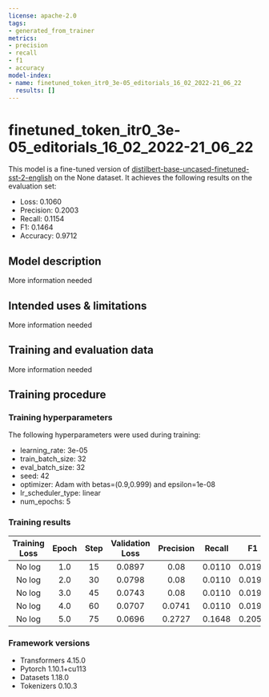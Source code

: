 ```yaml
---
license: apache-2.0
tags:
- generated_from_trainer
metrics:
- precision
- recall
- f1
- accuracy
model-index:
- name: finetuned_token_itr0_3e-05_editorials_16_02_2022-21_06_22
  results: []
---
```


<!-- This model card has been generated automatically according to the information the Trainer had access to. You
should probably proofread and complete it, then remove this comment. -->

# finetuned_token_itr0_3e-05_editorials_16_02_2022-21_06_22

This model is a fine-tuned version of [distilbert-base-uncased-finetuned-sst-2-english](https://huggingface.co/distilbert-base-uncased-finetuned-sst-2-english) on the None dataset.
It achieves the following results on the evaluation set:
- Loss: 0.1060
- Precision: 0.2003
- Recall: 0.1154
- F1: 0.1464
- Accuracy: 0.9712

## Model description

More information needed

## Intended uses & limitations

More information needed

## Training and evaluation data

More information needed

## Training procedure

### Training hyperparameters

The following hyperparameters were used during training:
- learning_rate: 3e-05
- train_batch_size: 32
- eval_batch_size: 32
- seed: 42
- optimizer: Adam with betas=(0.9,0.999) and epsilon=1e-08
- lr_scheduler_type: linear
- num_epochs: 5

### Training results

| Training Loss | Epoch | Step | Validation Loss | Precision | Recall | F1     | Accuracy |
|:-------------:|:-----:|:----:|:---------------:|:---------:|:------:|:------:|:--------:|
| No log        | 1.0   | 15   | 0.0897          | 0.08      | 0.0110 | 0.0193 | 0.9801   |
| No log        | 2.0   | 30   | 0.0798          | 0.08      | 0.0110 | 0.0193 | 0.9801   |
| No log        | 3.0   | 45   | 0.0743          | 0.08      | 0.0110 | 0.0193 | 0.9801   |
| No log        | 4.0   | 60   | 0.0707          | 0.0741    | 0.0110 | 0.0191 | 0.9802   |
| No log        | 5.0   | 75   | 0.0696          | 0.2727    | 0.1648 | 0.2055 | 0.9805   |


### Framework versions

- Transformers 4.15.0
- Pytorch 1.10.1+cu113
- Datasets 1.18.0
- Tokenizers 0.10.3
